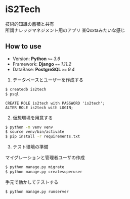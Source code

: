 # iS2Tech

技術的知識の蓄積と共有  
所謂ナレッジマネジメント用のアプリ
某Qxxtaみたいな感じ

## How to use

- Version: **Python** `>=` *3.6*
- Framework: **Django** `==` *1.11.2*
- DataBase: **PostgreSQL** `>=` *9.4*


1. データベースとユーザーを作成する

  ```bash
  $ createdb is2tech
  $ psql
  ```

  ```mysql
  CREATE ROLE is2tech with PASSWORD 'is2tech';
  ALTER ROLE is2tech with LOGIN;
  ```

2. 仮想環境を用意する

  ```bash
  $ python -m venv venv
  $ source venv/bin/activate
  $ pip install -r requirements.txt
  ```

3. テスト環境の準備

  マイグレーションと管理者ユーザの作成
  ```bash
  $ python manage.py migrate
  $ python manage.py createsuperuser
  ```

  手元で動かしてテストする
  ```bash
  $ python manage.py runserver
  ```

